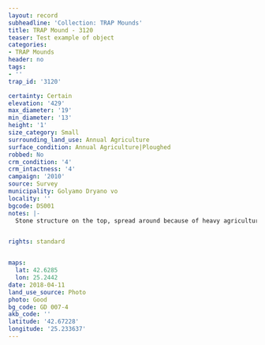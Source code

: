```yaml
---
layout: record
subheadline: 'Collection: TRAP Mounds'
title: TRAP Mound - 3120
teaser: Test example of object
categories:
- TRAP Mounds
header: no
tags:
- ''
trap_id: '3120'

certainty: Certain
elevation: '429'
max_diameter: '19'
min_diameter: '13'
height: '1'
size_category: Small
surrounding_land_use: Annual Agriculture
surface_condition: Annual Agriculture|Ploughed
robbed: No
crm_condition: '4'
crm_intactness: '4'
campaign: '2010'
source: Survey
municipality: Golyamo Dryano vo
locality: ''
bgcode: DS001
notes: |-
  Stone structure on the top, spread around because of heavy agriculture activities.


rights: standard


maps:
  lat: 42.6285
  lon: 25.2442
date: 2018-04-11
land_use_source: Photo
photo: Good
bg_code: GD 007-4
akb_code: ''
latitude: '42.67228'
longitude: '25.233637'
---
```

